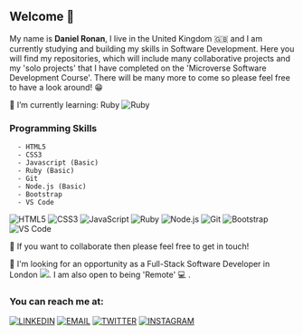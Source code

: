 ## Welcome 👋

My name is <b> Daniel Ronan</b>, I live in the United Kingdom 🇬🇧 and I am currently studying and building my skills in Software Development. Here you will find my repositories, which will include many collaborative projects and my 'solo projects' that I have completed on the 'Microverse Software Development Course'. There will be many more to come so please feel free to have a look around! 😁

🌱 I’m currently learning: Ruby ![Ruby](https://img.shields.io/badge/-Ruby-CC342D?style=plastic&logo=Ruby&logoColor=CC342D&labelColor=000)

### Programming Skills 
```
  - HTML5 
  - CSS3 
  - Javascript (Basic)
  - Ruby (Basic)
  - Git
  - Node.js (Basic)
  - Bootstrap
  - VS Code
```  
<!--  <img src="https://img.icons8.com/color/70/000000/html-5.png"/><img src="https://img.icons8.com/color/70/000000/css3.png"/>
  <img src="https://img.icons8.com/color/70/000000/javascript.png"/><img src="https://img.icons8.com/color/70/000000/ruby-programming-language.png"/>
  <img src="https://img.icons8.com/color/70/000000/nodejs.png"/><img src="https://img.icons8.com/color/70/000000/npm.png"/>
  <img src="https://img.icons8.com/color/70/000000/bootstrap.png"/><img src="https://img.icons8.com/fluent/70/000000/visual-studio-code-2019.png"/> -->
  
  ![HTML5](https://img.shields.io/badge/-HTML5-E34F26?style=flat-square&logo=HTML5&logoColor=E34F26&labelColor=000)
  ![CSS3](https://img.shields.io/badge/-CSS3-1572B6?style=flat-square&logo=CSS3&logoColor=1572B6&labelColor=000)
  ![JavaScript](https://img.shields.io/badge/-JavaScript-F7DF1E?style=flat-square&logo=JavaScript&logoColor=F7DF1E&labelColor=000)
  ![Ruby](https://img.shields.io/badge/-Ruby-CC342D?style=flat-square&logo=Ruby&logoColor=CC342D&labelColor=000)
  ![Node.js](https://img.shields.io/badge/-Node.js-339933?style=flat-square&logo=Node.js&logoColor=339933&labelColor=000)
  ![Git](https://img.shields.io/badge/-Git-F05032?style=flat-square&logo=Git&logoColor=F05032&labelColor=000)
  ![Bootstrap](https://img.shields.io/badge/-Bootstrap-563D7C?style=flat-square&logo=Bootstrap&logoColor=563D7C&labelColor=000)
  ![VS Code](https://img.shields.io/badge/-VS_Code-007ACC?style=flat-square&logo=Visual-Studio-Code&logoColor=007ACC&labelColor=000)
  
👯 If you want to collaborate then please feel free to get in touch!

👀 I'm looking for an opportunity as a Full-Stack Software Developer in London <img src="https://img.icons8.com/color/20/000000/big-ben.png"/>. I am also open to being 'Remote' 💻 .

### You can reach me at:

[![LINKEDIN](https://img.shields.io/badge/-LINKEDIN-0077B5?style=for-the-badge&logo=Linkedin&logoColor=white)](https://www.linkedin.com/in/danronan10/)
[![EMAIL](https://img.shields.io/badge/-EMAIL-D14836?style=for-the-badge&logo=Mail.Ru&logoColor=white)](mailto:danielconnorronan@gmail.com)
[![TWITTER](https://img.shields.io/badge/-TWITTER-1DA1F2?style=for-the-badge&logo=Twitter&logoColor=white)](https://twitter.com/dc_ronan)
[![INSTAGRAM](https://img.shields.io/badge/-INSTAGRAM-E4405F?style=for-the-badge&logo=Instagram&logoColor=white)](https://www.instagram.com/dc_ronan/)

<!-- <img alt="Raghav's github stats" src="https://github-readme-stats.vercel.app/api?username=DcRonan&&show_icons=true&title_color=ffffff&icon_color=bb2acf&text_color=daf7dc&bg_color=151515" > -->
